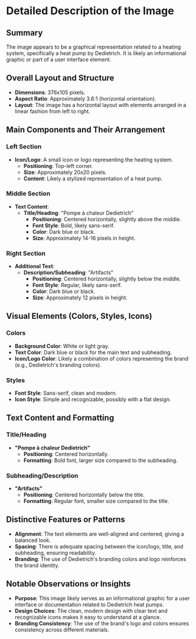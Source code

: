 # Detailed Description of the Image

## Summary
The image appears to be a graphical representation related to a heating system, specifically a heat pump by Dedietrich. It is likely an informational graphic or part of a user interface element.

## Overall Layout and Structure
- **Dimensions**: 376x105 pixels.
- **Aspect Ratio**: Approximately 3.6:1 (horizontal orientation).
- **Layout**: The image has a horizontal layout with elements arranged in a linear fashion from left to right.

## Main Components and Their Arrangement

### Left Section
- **Icon/Logo**: A small icon or logo representing the heating system.
  - **Positioning**: Top-left corner.
  - **Size**: Approximately 20x20 pixels.
  - **Content**: Likely a stylized representation of a heat pump.

### Middle Section
- **Text Content**:
  - **Title/Heading**: "Pompe à chaleur Dedietrich"
    - **Positioning**: Centered horizontally, slightly above the middle.
    - **Font Style**: Bold, likely sans-serif.
    - **Color**: Dark blue or black.
    - **Size**: Approximately 14-16 pixels in height.

### Right Section
- **Additional Text**:
  - **Description/Subheading**: "Artifacts"
    - **Positioning**: Centered horizontally, slightly below the middle.
    - **Font Style**: Regular, likely sans-serif.
    - **Color**: Dark blue or black.
    - **Size**: Approximately 12 pixels in height.

## Visual Elements (Colors, Styles, Icons)

### Colors
- **Background Color**: White or light gray.
- **Text Color**: Dark blue or black for the main text and subheading.
- **Icon/Logo Color**: Likely a combination of colors representing the brand (e.g., Dedietrich's branding colors).

### Styles
- **Font Style**: Sans-serif, clean and modern.
- **Icon Style**: Simple and recognizable, possibly with a flat design.

## Text Content and Formatting

### Title/Heading
- **"Pompe à chaleur Dedietrich"**
  - **Positioning**: Centered horizontally.
  - **Formatting**: Bold font, larger size compared to the subheading.

### Subheading/Description
- **"Artifacts"**
  - **Positioning**: Centered horizontally below the title.
  - **Formatting**: Regular font, smaller size compared to the title.

## Distinctive Features or Patterns

- **Alignment**: The text elements are well-aligned and centered, giving a balanced look.
- **Spacing**: There is adequate spacing between the icon/logo, title, and subheading, ensuring readability.
- **Branding**: The use of Dedietrich's branding colors and logo reinforces the brand identity.

## Notable Observations or Insights

- **Purpose**: This image likely serves as an informational graphic for a user interface or documentation related to Dedietrich heat pumps.
- **Design Choices**: The clean, modern design with clear text and recognizable icons makes it easy to understand at a glance.
- **Branding Consistency**: The use of the brand's logo and colors ensures consistency across different materials.